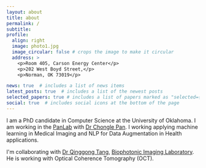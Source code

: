 ```yaml
---
layout: about
title: about
permalink: /
subtitle: 
profile:
  align: right
  image: photo1.jpg
  image_circular: false # crops the image to make it circular
  address: >
    <p>Room 405, Carson Energy Center</p>
    <p>202 West Boyd Street,</p>
    <p>Norman, OK 73019</p>

news: true  # includes a list of news items
latest_posts: true  # includes a list of the newest posts
selected_papers: true # includes a list of papers marked as "selected={true}"
social: true  # includes social icons at the bottom of the page
---
```


I am a PhD candidate in Computer Science at the University of Oklahoma. I am working in the [PanLab](https://www.thepanlab.com/) with [Dr Chongle Pan](https://scholar.google.ca/citations?user=m2ORdeYAAAAJ&hl=en). I working applying machine learning in Medical Imaging and NLP for Data Augmentation in Health applications.

I'm collaborating with [Dr Qinggong Tang](https://scholar.google.com/citations?user=UVnZQlMAAAAJ&hl=en), [Biophotonic Imaging Laboratory](http://tanglab.oucreate.com/). He is working with Optical Coherence Tomography (OCT).